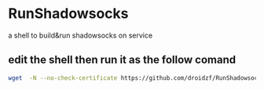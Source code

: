 # RunShadowsocks
a shell to build&amp;run shadowsocks on service
## edit the shell then run it as the follow comand
```bash
wget  -N --no-check-certificate https://github.com/droidzf/RunShadowsocks/releases/download/v1.0/runss && chmod +x runss && bash runss
```
